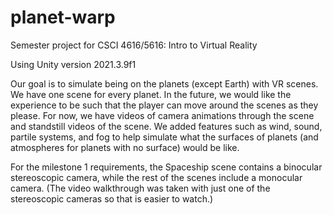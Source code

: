 # planet-warp
Semester project for CSCI 4616/5616: Intro to Virtual Reality

Using Unity version 2021.3.9f1

Our goal is to simulate being on the planets (except Earth) with VR scenes. We have one scene for every planet. In the future, we would like the experience to be such that the player can move around the scenes as they please. For now, we have videos of camera animations through the scene and standstill videos of the scene. We added features such as wind, sound, partile systems, and fog to help simulate what the surfaces of planets (and atmospheres for planets with no surface) would be like.

For the milestone 1 requirements, the Spaceship scene contains a binocular stereoscopic camera, while the rest of the scenes include a monocular camera. (The video walkthrough was taken with just one of the stereoscopic cameras so that is easier to watch.)
